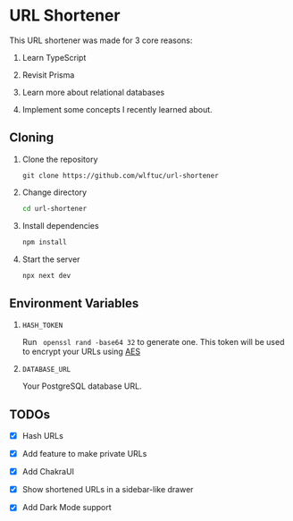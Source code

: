 # URL Shortener



This URL shortener was made for 3 core reasons:

1. Learn TypeScript

2. Revisit Prisma

3. Learn more about relational databases 

4. Implement some concepts I recently learned about.



## Cloning


1. Clone the repository
    ```git
    git clone https://github.com/wlftuc/url-shortener
    ```
2. Change directory
    ```bash
    cd url-shortener
    ```
3. Install dependencies
    ```bash
    npm install 
    ```

4. Start the server
    ```bash    
    npx next dev
    ```


## Environment Variables

1. `HASH_TOKEN` 

    Run ` openssl rand -base64 32` to generate one.
    This token will be used to encrypt your URLs using [AES](https://en.wikipedia.org/wiki/Advanced_Encryption_Standard)

2. `DATABASE_URL`

    Your PostgreSQL database URL.


## TODOs

- [x] Hash URLs
- [x] Add feature to make private URLs
- [x] Add ChakraUI
- [x] Show shortened URLs in a sidebar-like drawer
- [x] Add Dark Mode support



